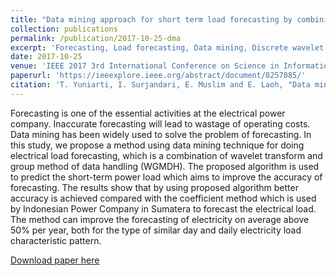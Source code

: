 ```yaml
---
title: "Data mining approach for short term load forecasting by combining wavelet transform and group method of data handling (WGMDH)"
collection: publications
permalink: /publication/2017-10-25-dma
excerpt: 'Forecasting, Load forecasting, Data mining, Discrete wavelet transforms, Artificial intelligence'
date: 2017-10-25
venue: 'IEEE 2017 3rd International Conference on Science in Information Technology (ICSITech)'
paperurl: 'https://ieeexplore.ieee.org/abstract/document/8257085/'
citation: 'T. Yuniarti, I. Surjandari, E. Muslim and E. Laoh, "Data mining approach for short term load forecasting by combining wavelet transform and group method of data handling (WGMDH)," 2017 3rd International Conference on Science in Information Technology (ICSITech), Bandung, Indonesia, 2017, pp. 53-58, doi: 10.1109/ICSITech.2017.8257085.'
---
```

Forecasting is one of the essential activities at the electrical power company. Inaccurate forecasting will lead to wastage of operating costs. Data mining has been widely used to solve the problem of forecasting. In this study, we propose a method using data mining technique for doing electrical load forecasting, which is a combination of wavelet transform and group method of data handling (WGMDH). The proposed algorithm is used to predict the short-term power load which aims to improve the accuracy of forecasting. The results show that by using proposed algorithm better accuracy is achieved compared with the coefficient method which is used by Indonesian Power Company in Sumatera to forecast the electrical load. The method can improve the forecasting of electricity on average above 50% per year, both for the type of similar day and daily electricity load characteristic pattern.

[Download paper here](https://ieeexplore.ieee.org/abstract/document/8257085/)